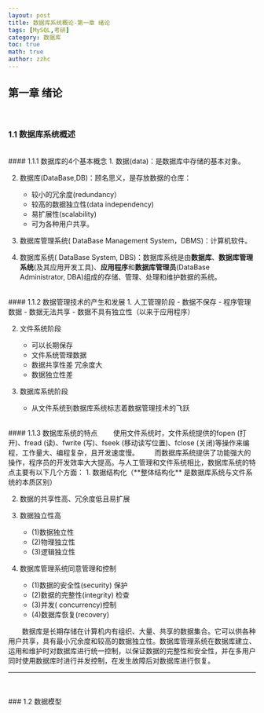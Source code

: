 ```yaml
---
layout: post
title: 数据库系统概论-第一章 绪论 
tags: [MySQL,考研]
category: 数据库
toc: true
math: true
author: zzhc
---
```


## **第一章 绪论**
<br>

### 1.1 数据库系统概述
<br>
#### 1.1.1 数据库的4个基本概念
1. 数据(data)：是数据库中存储的基本对象。

2. 数据库(DataBase,DB)：顾名思义，是存放数据的仓库：
	- 较小的冗余度(redundancy）
	- 较高的数据独立性(data independency)
	- 易扩展性(scalability)
	- 可为各种用户共享。
  
3. 数据库管理系统( DataBase Management System，DBMS)：计算机软件。

4. 数据库系统( DataBase System, DBS)：数据库系统是由**数据库**、**数据库管理系统**(及其应用开发工具)、**应用程序**和**数据库管理员**(DataBase Administrator, DBA)组成的存储、管理、处理和维护数据的系统。
	
<br>
#### 1.1.2 数据管理技术的产生和发展
1. 人工管理阶段
	- 数据不保存
	- 程序管理数据
	- 数据无法共享
	- 数据不具有独立性（以来于应用程序）

2. 文件系统阶段
	- 可以长期保存
	- 文件系统管理数据
	- 数据共享性差 冗余度大
	- 数据独立性差

3. 数据库系统阶段
	- 从文件系统到数据库系统标志着数据管理技术的飞跃





<br>
#### 1.1.3 数据库系统的特点
&emsp;&emsp;使用文件系统时，文件系统提供的fopen (打开)、fread (读)、fwrite (写)、fseek (移动读写位置)、fclose (关闭)等操作来编程，工作量大、编程复杂，且开发速度慢。
&emsp;&emsp;而数据库系统提供了功能强大的操作，程序员的开发效率大大提高。与人工管理和文件系统相比，数据库系统的特点主要有以下几个方面：
1. 数据结构化（**整体结构化** 是数据库系统与文件系统的本质区别）
   
2. 数据的共享性高、冗余度低且易扩展
   
3. 数据独立性高
   - (1)数据独立性
   - (2)物理独立性
   - (3)逻辑独立性
     
4. 数据库管理系统同意管理和控制
	- (1)数据的安全性(security) 保护
	- (2)数据的完整性(integrity) 检查
	- (3)并发( concurrency)控制
	- (4)数据库恢复(recovery)

&emsp;&emsp;数据库是长期存储在计算机内有组织、大量、共享的数据集合。它可以供各种用户共享，具有最小冗余度和较高的数据独立性。数据库管理系统在数据库建立、运用和维护时对数据库进行统一控制，以保证数据的完整性和安全性，并在多用户同时使用数据库时进行并发控制，在发生故障后对数据库进行恢复。



















***

<br>
<br>
### 1.2 数据模型